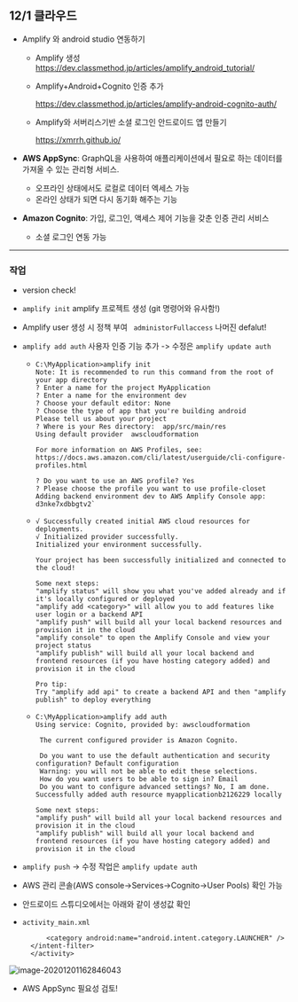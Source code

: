 ## 12/1 클라우드

- Amplify 와 android studio 연동하기

  - Amplify 생성
    https://dev.classmethod.jp/articles/amplify_android_tutorial/

  - Amplify+Android+Cognito 인증 추가 

    https://dev.classmethod.jp/articles/amplify-android-cognito-auth/

  - Amplify와 서버리스기반 소셜 로그인 안드로이드 앱 만들기 

    https://xmrrh.github.io/

    

- **AWS AppSync**: GraphQL을 사용하여 애플리케이션에서 필요로 하는 데이터를 가져올 수 있는 관리형 서비스.

  - 오프라인 상태에서도 로컬로 데이터 엑세스 가능
  - 온라인 상태가 되면 다시 동기화 해주는 기능

- **Amazon Cognito**: 가입, 로그인, 액세스 제어 기능을 갖춘 인증 관리 서비스

  - 소셜 로그인 연동 가능

---



### 작업

- version check!

- `amplify init` amplify 프로젝트 생성 (git 명령어와 유사함!)

- Amplify  user 생성 시 정책 부여 ` administorFullaccess` 나머진 defalut!

- `amplify add auth` 사용자 인증 기능 추가 -> 수정은 `amplify update auth` 

  - ```shell
    C:\MyApplication>amplify init
    Note: It is recommended to run this command from the root of your app directory
    ? Enter a name for the project MyApplication
    ? Enter a name for the environment dev
    ? Choose your default editor: None
    ? Choose the type of app that you're building android
    Please tell us about your project
    ? Where is your Res directory:  app/src/main/res
    Using default provider  awscloudformation
    
    For more information on AWS Profiles, see:
    https://docs.aws.amazon.com/cli/latest/userguide/cli-configure-profiles.html
    
    ? Do you want to use an AWS profile? Yes
    ? Please choose the profile you want to use profile-closet
    Adding backend environment dev to AWS Amplify Console app: d3nke7xdbbgtv2`
    ```


  

  

  - ```shell
    √ Successfully created initial AWS cloud resources for deployments.
    √ Initialized provider successfully.
    Initialized your environment successfully.
    
    Your project has been successfully initialized and connected to the cloud!
    
    Some next steps:
    "amplify status" will show you what you've added already and if it's locally configured or deployed
    "amplify add <category>" will allow you to add features like user login or a backend API
    "amplify push" will build all your local backend resources and provision it in the cloud
    "amplify console" to open the Amplify Console and view your project status
    "amplify publish" will build all your local backend and frontend resources (if you have hosting category added) and provision it in the cloud
    
    Pro tip:
    Try "amplify add api" to create a backend API and then "amplify publish" to deploy everything
    ```


  

  

  - ```shell
    C:\MyApplication>amplify add auth
    Using service: Cognito, provided by: awscloudformation
    
     The current configured provider is Amazon Cognito.
    
     Do you want to use the default authentication and security configuration? Default configuration
     Warning: you will not be able to edit these selections.
     How do you want users to be able to sign in? Email
     Do you want to configure advanced settings? No, I am done.
    Successfully added auth resource myapplicationb2126229 locally
    
    Some next steps:
    "amplify push" will build all your local backend resources and provision it in the cloud
    "amplify publish" will build all your local backend and frontend resources (if you have hosting category added) and provision it in the cloud
    ```

    

- `amplify push` -> 수정 작업은 `amplify update auth`

- AWS 관리 콘솔(AWS console->Services->Cognito->User Pools) 확인 가능

- 안드로이드 스튜디오에서는 아래와 같이 생성값 확인



- `activity_main.xml`

    <?xml version="1.0" encoding="utf-8"?>
    <manifest xmlns:android="http://schemas.android.com/apk/res/android"
        package="com.example.amplifyandroid">
    <uses-permission android:name="android.permission.INTERNET" />
    <uses-permission android:name="android.permission.ACCESS_NETWORK_STATE" />
    
    <application
        android:allowBackup="true"
        android:icon="@mipmap/ic_launcher"
        android:label="@string/app_name"
        android:roundIcon="@mipmap/ic_launcher_round"
        android:supportsRtl="true"
        android:theme="@style/Theme.Amplifyandroid">
        <activity android:name=".MainActivity"/>
        <activity android:name=".AuthActivity"
            android:noHistory="true">
        <intent-filter>
            <action android:name="android.intent.action.MAIN" />
    
            <category android:name="android.intent.category.LAUNCHER" />
        </intent-filter>
        </activity>
    </application>

</manifest>

![image-20201201162846043](../../Trandy-Closet/Cloud/images/image-20201201162846043-1606819700184.png)







- AWS AppSync 필요성 검토!